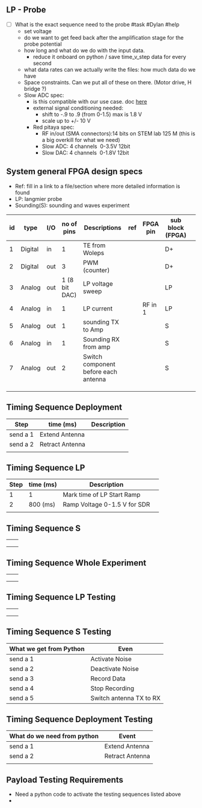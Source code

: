 
## LP - Probe

- [ ] What is the exact sequence need to the probe #task #Dylan #help
	- set voltage
	- do we want to get feed back after the amplification stage for the probe potential
	- how long and what do we do with the input data.
		- reduce it onboard on python / save time_v_step data for every second
	- what data rates can we actually write the files: how much data do we have
	- Space constraints. Can we put all of these on there. (Motor drive, H bridge ?)
	- Slow ADC spec:
		- is this compatible with our use case. doc [here](https://redpitaya.readthedocs.io/en/latest/appsFeatures/examples/analog/ana-exm2.html)
		- external signal conditioning needed:
			- shift to -.9 to .9 (from 0-1.5) max is 1.8 V
			- scale up to +/- 10 V
		- Red pitaya spec:
			- RF in/out (SMA connectors):14 bits on STEM lab 125 M (this is a big overkill for what we need)
			- Slow ADC: 4 channels  0-3.5V 12bit
			- Slow DAC:  4 channels  0-1.8V 12bit

## System general FPGA design specs

- Ref: fill in a link to a file/section where more detailed information is found
- LP: langmier probe 
- Sounding(S): sounding and waves experiment 

| id | type | I/O | no of pins | Descriptions | ref | FPGA pin | sub block (FPGA) |  |
| ---- | ---- | ---- | ---- | ---- | ---- | ---- | ---- | ---- |
| 1 | Digital | in | 1 | TE from Woleps |  |  | D+ |  |
| 2 | Digital | out | 3 | PWM (counter) |  |  | D+ |  |
| 3 | Analog | out | 1 (8 bit DAC) | LP voltage sweep |  |  | LP |  |
| 4 | Analog | in | 1 | LP current |  | RF in 1 | LP |  |
| 5 | Analog | out | 1 | sounding TX to Amp |  |  | S |  |
| 6 | Analog | in | 1 | Sounding RX from amp |  |  | S |  |
| 7 | Analog | out | 2 | Switch component before each antenna |  |  | S |  |
|  |  |  |  |  |  |  |  |  |
|  |  |  |  |  |  |  |  |  |
|  |  |  |  |  |  |  |  |  | 

##  Timing Sequence Deployment

| Step | time (ms) | Description |
| ---- | ---- | ---- |
| send a 1 | Extend Antenna |  |
| send a 2 | Retract Antenna |  |
|  |  |  |


## Timing Sequence LP

| Step | time (ms) | Description |  |
| ---- | ---- | ---- | ---- |
| 1 | 1 | Mark time of LP Start Ramp |  |
| 2 | 800 (ms) | Ramp Voltage 0-1.5 V for SDR |  |
|  |  |  |  |

##  Timing Sequence S

|  |  |
| ---- | ---- |
|  |  |
|  |  |
|  |  |

##  Timing Sequence Whole Experiment

|  |  |
| ---- | ---- |
|  |  |
|  |  |
|  |  |

##  Timing Sequence LP Testing

|  |  |
| ---- | ---- |
|  |  |
|  |  |
|  |  |

##  Timing Sequence S Testing

| What we get from Python | Even |
| ---- | ---- |
| send a 1 | Activate Noise |
| send a 2 | Deactivate Noise |
| send a 3 | Record Data |
| send a 4 | Stop Recording |
| send a 5 | Switch antenna TX to RX |

##  Timing Sequence Deployment Testing

| What do we need from python | Event |
| ---- | ---- |
| send a 1 | Extend Antenna |
| send a 2 | Retract Antenna |
|  |  |

##  Payload Testing Requirements
- Need a python code to activate the testing sequences listed above
- 
